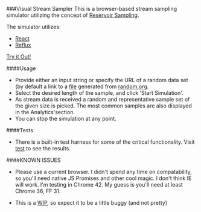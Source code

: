 ###Visual Stream Sampler
This is a browser-based stream sampling simulator utilizing the concept of [Reservoir Sampling](http://en.wikipedia.org/wiki/Reservoir_sampling).

The simulator utilizes:
- [React](https://github.com/facebook/react)
- [Reflux](https://github.com/spoike/refluxjs)

[Try it Out!](http://dotmr.github.io/stream-sampler/)

####Usage
- Provide either an input string or specify the URL of a random data set (by default a link to a [file](http://dotMR.github.io/stream-sampler/data/random) generated from [random.org](https://www.random.org/strings/?num=100&len=20&digits=on&upperalpha=on&loweralpha=on&unique=on&format=plain&rnd=new).
- Select the desired length of the sample, and click 'Start Simulation'.
- As stream data is received a random and representative sample set of the given size is picked. The most common samples are also displayed in the Analytics'section.
- You can stop the simulation at any point.

####Tests
- There is a built-in test harness for some of the critical functionality. Visit [test](http://dotmr.github.io/stream-sampler/test.html) to see the results.

####KNOWN ISSUES
- Please use a current browser. I didn't spend any time on compatability, so you'll need native JS Promises and other cool magic. I don't think IE will work. I'm testing in Chrome 42. My guess is you'll need at least Chrome 36, FF 31.

- This is a [WIP](https://github.com/dotMR/stream-sampler/blob/master/TODO.md), so expect it to be a little buggy (and not pretty)
